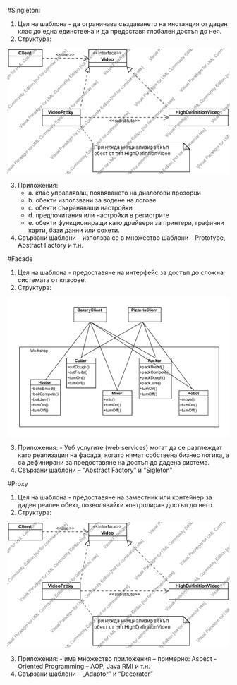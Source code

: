 #Singleton:
1.	Цел на шаблона  - да ограничава създаването на инстанция от даден клас до една единствена и да предоставя глобален достъп до нея.
2.	Структура:

 <p align="center"><a href="https://github.com/tddold/Telerik-Academy/blob/master/Programming%20with%20C%23/4.%20High-Quality-Code/HW/17.%20Design%20Patterns/Homework/Picture/Proxy.png"><img src="https://github.com/tddold/Telerik-Academy/blob/master/Programming%20with%20C%23/4.%20High-Quality-Code/HW/17.%20Design%20Patterns/Homework/Picture/Proxy.png" /></a></p>
 
3.	Приложения:
	-	a.	клас управляващ появяването на диалогови прозорци
	-	b.	обекти  използвани за водене на логове
	-	c.	обекти съхраняващи настройки
	-	d.	предпочитания или настройки в регистрите
	-	e.	обекти функциониращи като драйвери за принтери, графични карти, бази данни или сокети.
4.	Свързани шаблони – използва се в множество шаблони – Prototype, Abstract Factory и т.н.

#Facade
1.	Цел на шаблона  - предоставяне на интерфейс за достъп до сложна системата от класове.
2.	Структура:
 
<p align="center"><a href="https://github.com/tddold/Telerik-Academy/blob/master/Programming%20with%20C%23/4.%20High-Quality-Code/HW/17.%20Design%20Patterns/Homework/Picture/Facade.png"><img src="https://github.com/tddold/Telerik-Academy/blob/master/Programming%20with%20C%23/4.%20High-Quality-Code/HW/17.%20Design%20Patterns/Homework/Picture/Facade.png" /></a></p>

3.	Приложения: - Уеб услугите (web services) могат да се разглеждат като реализация на фасада, когато нямат собствена бизнес логика, а са дефинирани за предоставяне на достъп до дадена система.
4.	Свързани шаблони – “Abstract Factory” и “Sigleton”

#Proxy 
1.	Цел на шаблона  - предоставяне на заместник или контейнер за даден реален обект, позволявайки контролиран достъп до него.
2.	Структура:  

 <p align="center"><a href="https://github.com/tddold/Telerik-Academy/blob/master/Programming%20with%20C%23/4.%20High-Quality-Code/HW/17.%20Design%20Patterns/Homework/Picture/Proxy.png"><img src="https://github.com/tddold/Telerik-Academy/blob/master/Programming%20with%20C%23/4.%20High-Quality-Code/HW/17.%20Design%20Patterns/Homework/Picture/Proxy.png" /></a></p>

3.	Приложения: - има множество приложения – примерно: Aspect - Oriented Programming – AOP, Java RMI и т.н.
4.	Свързани шаблони – „Adaptor” и “Decorator”
